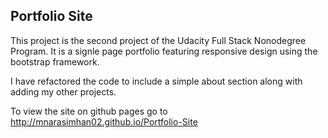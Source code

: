 ## Portfolio Site

This project is the second project of the Udacity Full Stack Nonodegree Program. It is a signle page portfolio featuring responsive design using the bootstrap framework. 

I have refactored the code to include a simple about section along with adding my other projects.

To view the site on github pages go to http://mnarasimhan02.github.io/Portfolio-Site
